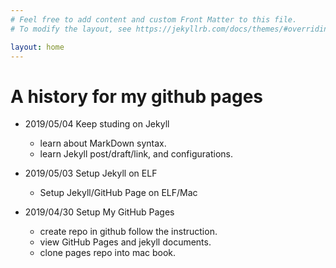 ```yaml
---
# Feel free to add content and custom Front Matter to this file.
# To modify the layout, see https://jekyllrb.com/docs/themes/#overriding-theme-defaults

layout: home
---
```


# A history for my github pages

- 2019/05/04 Keep studing on Jekyll
  - learn about MarkDown syntax.
  - learn Jekyll post/draft/link, and configurations.

- 2019/05/03 Setup Jekyll on ELF
  - Setup Jekyll/GitHub Page on ELF/Mac    

- 2019/04/30 Setup My GitHub Pages
  - create repo in github follow the instruction.
  - view GitHub Pages and jekyll documents.
  - clone pages repo into mac book.

